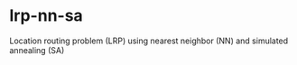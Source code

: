 # lrp-nn-sa
Location routing problem (LRP) using nearest neighbor (NN) and simulated annealing (SA)
